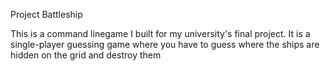 Project Battleship

This is a command linegame I built for my university's final project. It is a single-player guessing game where you have to guess where the ships are hidden on the grid and destroy them
